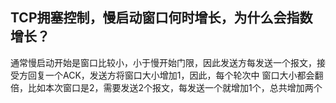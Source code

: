 ## TCP拥塞控制，慢启动窗口何时增长，为什么会指数增长？

通常慢启动开始是窗口比较小，小于慢开始门限，因此发送方每发送一个报文，接受方回复一个ACK，发送方将窗口大小增加1，因此，每个轮次中 窗口大小都会翻倍，比如本次窗口是2，需要发送2个报文，每发送一个就增加1个，总共增加两个
